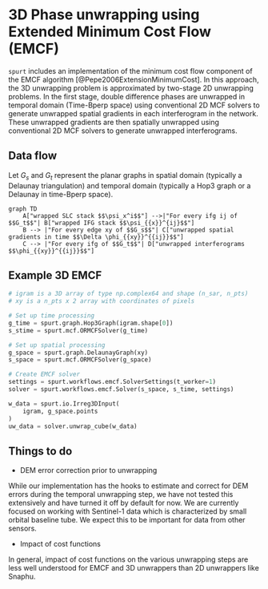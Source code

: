 # 3D Phase unwrapping using Extended Minimum Cost Flow (EMCF)

`spurt` includes an implementation of the minimum cost flow component of the EMCF algorithm [@Pepe2006ExtensionMinimumCost]. In this approach, the 3D unwrapping problem is approximated by two-stage 2D unwrapping problems. In the first stage, double difference phases are unwrapped in temporal domain (Time-Bperp space) using conventional 2D MCF solvers to generate unwrapped spatial gradients in each interferogram in the network. These unwrapped gradients are then spatially unwrapped using conventional 2D MCF solvers to generate unwrapped interferograms.

## Data flow

Let $G_s$ and $G_t$ represent the planar graphs in spatial domain (typically a Delaunay triangulation) and temporal domain (typically a Hop3 graph or a Delaunay in time-Bperp space).

```mermaid
graph TD
    A["wrapped SLC stack $$\psi_x^i$$"] -->|"For every ifg ij of $$G_t$$"| B["wrapped IFG stack $$\psi_{{x}}^{ij}$$"]
    B --> |"For every edge xy of $$G_s$$"| C["unwrapped spatial gradients in time $$\Delta \phi_{{xy}}^{{ij}}$$"]
    C --> |"For every ifg of $$G_t$$"| D["unwrapped interferograms $$\phi_{{xy}}^{{ij}}$$"]
```

## Example 3D EMCF

``` py
# igram is a 3D array of type np.complex64 and shape (n_sar, n_pts)
# xy is a n_pts x 2 array with coordinates of pixels

# Set up time processing
g_time = spurt.graph.Hop3Graph(igram.shape[0])
s_stime = spurt.mcf.ORMCFSolver(g_time)

# Set up spatial processing
g_space = spurt.graph.DelaunayGraph(xy)
s_space = spurt.mcf.ORMCFSolver(g_space)

# Create EMCF solver
settings = spurt.workflows.emcf.SolverSettings(t_worker=1)
solver = spurt.workflows.emcf.Solver(s_space, s_time, settings)

w_data = spurt.io.Irreg3DInput(
    igram, g_space.points
)
uw_data = solver.unwrap_cube(w_data)

```


## Things to do

- DEM error correction prior to unwrapping

While our implementation has the hooks to estimate and correct for DEM errors during the temporal unwrapping step, we have not tested this extensively and have turned it off by default for now. We are currently focused on working with Sentinel-1 data which is characterized by small orbital baseline tube. We expect this to be important for data from other sensors.

- Impact of cost functions

In general, impact of cost functions on the various unwrapping steps are less well understood for EMCF and 3D unwrappers than 2D unwrappers like Snaphu.
